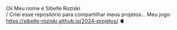 Oii 
Meu nome é Sibelle Roziski<br>/
 Criei esse repositório para compartilhar meus projetos...
 Meu jogo: https://sibelle-roziski.github.io/2024-projetos/
🫀
